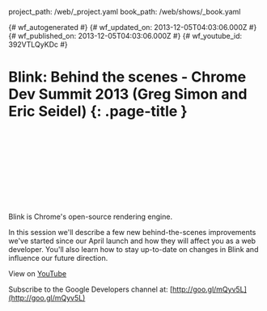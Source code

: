 project_path: /web/_project.yaml
book_path: /web/shows/_book.yaml

{# wf_autogenerated #}
{# wf_updated_on: 2013-12-05T04:03:06.000Z #}
{# wf_published_on: 2013-12-05T04:03:06.000Z #}
{# wf_youtube_id: 392VTLQyKDc #}

# Blink: Behind the scenes - Chrome Dev Summit 2013 (Greg Simon and Eric Seidel) {: .page-title }


<div class="video-wrapper">
  <iframe class="devsite-embedded-youtube-video" data-video-id="392VTLQyKDc"
          data-autohide="1" data-showinfo="0" frameborder="0" allowfullscreen>
  </iframe>
</div>

Blink is Chrome&#x27;s open-source rendering engine.

In this session we&#x27;ll describe a few new behind-the-scenes improvements we&#x27;ve started since our April launch and how they will affect you as a web developer. You&#x27;ll also learn how to stay up-to-date on changes in Blink and influence our future direction.

View on [YouTube](https://youtu.be/392VTLQyKDc)

Subscribe to the Google Developers channel at: [http://goo.gl/mQyv5L](http://goo.gl/mQyv5L)
